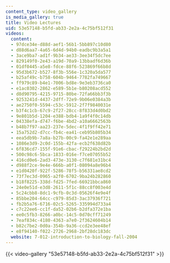 ```yaml
---
content_type: video_gallery
is_media_gallery: true
title: Video Lectures
uid: 53e57148-b5fd-ab33-2e2a-4c75bf512f31
videos:
  content:
  - 97dce34e-d88d-aef1-56b1-5bb897c10d80
  - d88d6aa7-4a65-6d4d-94b0-eadbc9b3a5a1
  - 3ace9ba7-ad1f-9b34-ae33-3ee34f5dc7ee
  - 829149f0-2e43-a19d-70a9-13bbadf6d36b
  - 01df0445-a5e8-fdce-88f6-523869f66b8d
  - 95d3b672-b527-8f3b-556e-1c320a5da577
  - b25af49c-b758-604b-9464-7782fa749667
  - ff979c89-b4e1-7006-bd8e-9e3eb3736ca0
  - e1ac0302-2862-e589-5b1e-b80208acd552
  - d8d90795-4215-9715-80be-72fa66bb3f3b
  - 9253241d-4437-2dff-72e9-9b06e0384a3b
  - ae2750f0-5594-c53c-5912-2f7f9840031e
  - b3f4c1cb-67c9-2f27-28cc-8f833d4d0bd2
  - 9e801b5d-1204-e388-bdb4-1a9f4f0c14db
  - 04338efa-d747-f6be-4bd2-a10a6662563b
  - b48b7f97-aa23-237e-5dec-4f1f9ff42e71
  - 15a752d2-d7cc-fb4c-ea41-ceb95b805b34
  - eea5db9b-7a8a-b27b-00c9-fa42e1e289aa
  - 1086e3d9-2c0d-155b-42fa-ecb2f638d82b
  - 6f836cd7-155f-91e6-cbac-f29224b2bd2d
  - 500c98c6-5bca-1833-016e-f7ce07055b52
  - 416cd0e6-2ad3-473e-3130-c7f681e31bc4
  - d988f2ce-9e4e-666b-a0f1-08094a8e96b4
  - e1d0420f-922f-5286-78f5-b56331ae8cd2
  - 73f7ec3d-0965-a2f0-6702-9ba24b282860
  - b18f8225-338d-fd25-7fed-66921bbca860
  - 24e0e51d-e3d8-2611-5f1c-88cc8f003e4d
  - 5c24cbb8-8dc1-9cfb-0c3d-05626f4e9e4f
  - 85bbe204-64cc-c979-85d3-3ac37936f721
  - fb2b5a76-6716-02c5-5265-335994d733a4
  - c7c22ee6-cc1f-da52-02b6-b2dfa372e1ba
  - ee0c5fb3-8266-a0bc-14c5-0d70cff71249
  - 7eaf834c-4180-4363-a7e0-2f3624604b14
  - b82c7be2-0d0a-354b-9a36-ccd2e3ee48ef
  - e8f94140-f022-2726-2968-2bf28dc183dc
  website: 7-012-introduction-to-biology-fall-2004
---
```



{{< video-gallery "53e57148-b5fd-ab33-2e2a-4c75bf512f31" >}}

